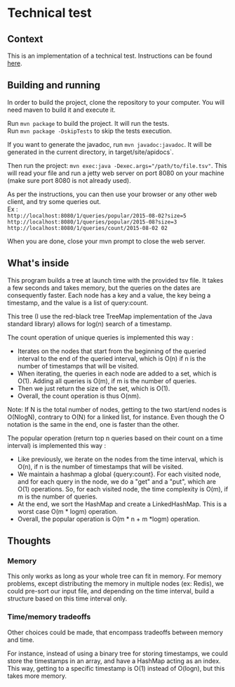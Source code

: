 # Technical test

## Context

This is an implementation of a technical test. Instructions can be found [here](https://gist.github.com/sfriquet/55b18848d6d58b8185bbada81c620c4a).

## Building and running

In order to build the project, clone the repository to your computer. You will need maven to build it and execute it.

Run `mvn package` to build the project. It will run the tests.  
Run `mvn package -DskipTests` to skip the tests execution.

If you want to generate the javadoc, run `mvn javadoc:javadoc`. It will be generated in the current directory, in target/site/apidocs`.

Then run the project: `mvn exec:java -Dexec.args="/path/to/file.tsv"`. This will read your file and run a jetty web server on port 8080 on your machine
(make sure port 8080 is not already used).

As per the instructions, you can then use your browser or any other web client, and try some queries out.  
Ex :  
`http://localhost:8080/1/queries/popular/2015-08-02?size=5`  
`http://localhost:8080/1/queries/popular/2015-08?size=3`  
`http://localhost:8080/1/queries/count/2015-08-02 02`

When you are done, close your mvn prompt to close the web server.

## What's inside

This program builds a tree at launch time with the provided tsv file. It takes a few seconds and takes memory, but the queries on the dates
are consequently faster. Each node has a key and a value, the key being a timestamp, and the value is a list of query:count.

This tree (I use the red-black tree TreeMap implementation of the Java standard library) allows for log(n) search of a timestamp. 

The count operation of unique queries is implemented this way :
- Iterates on the nodes that start from the beginning of the queried interval to the end of the queried interval,
which is O(n) if n is the number of timestamps that will be visited.
- When iterating, the queries in each node are added to a set, which is O(1). Adding all queries is O(m),
if m is the number of queries.
- Then we just return the size of the set, which is O(1).
- Overall, the count operation is thus O(nm). 

Note: If N is the total number of nodes, getting to the two start/end nodes is O(NlogN), contrary to O(N) for a linked list, for instance.
Even though the O notation is the same in the end, one is faster than the other.

The popular operation (return top n queries based on their count on a time interval) is implemented this way :
- Like previously, we iterate on the nodes from the time interval, which is O(n), if n 
is the number of timestamps that will be visited.
- We maintain a hashmap a global {query:count}. For each visited node, and for each query in the node, we do a "get" and
a "put", which are O(1) operations. So, for each visited node, the time complexity is O(m),
if m is the number of queries.
- At the end, we sort the HashMap and create a LinkedHashMap. This is a worst case O(m * logm) operation.
- Overall, the popular operation is O(m * n + m *logm) operation.

## Thoughts

### Memory
This only works as long as your whole tree can fit in memory. For memory problems, except distributing the memory in multiple nodes (ex: Redis),
we could pre-sort our input file, and depending on the time interval, build a structure based on this time interval only.

### Time/memory tradeoffs
Other choices could be made, that encompass tradeoffs between memory and time.

For instance, instead of using a binary tree for storing timestamps, we could store the timestamps in an array, and have a HashMap acting as an index.
This way, getting to a specific timestamp is O(1) instead of O(logn), but this takes more memory.

 